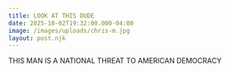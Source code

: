 ```yaml
---
title: LOOK AT THIS DUDE
date: 2025-10-02T19:32:00.000-04:00
image: /images/uploads/chris-m.jpg
layout: post.njk
---
```

THIS MAN IS A NATIONAL THREAT TO AMERICAN DEMOCRACY
